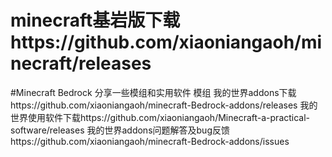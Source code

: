 # minecraft基岩版下载https://github.com/xiaoniangaoh/minecraft/releases
#Minecraft Bedrock 分享一些模组和实用软件 模组
我的世界addons下载https://github.com/xiaoniangaoh/minecraft-Bedrock-addons/releases
我的世界使用软件下载https://github.com/xiaoniangaoh/Minecraft-a-practical-software/releases
我的世界addons问题解答及bug反馈https://github.com/xiaoniangaoh/minecraft-Bedrock-addons/issues
